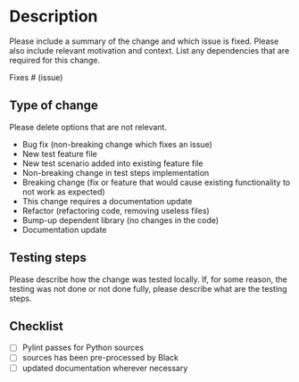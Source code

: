 # Description

Please include a summary of the change and which issue is fixed. Please also include relevant motivation and context. List any dependencies that are required for this change.

Fixes # (issue)

## Type of change

Please delete options that are not relevant.

- Bug fix (non-breaking change which fixes an issue)
- New test feature file
- New test scenario added into existing feature file
- Non-breaking change in test steps implementation
- Breaking change (fix or feature that would cause existing functionality to not work as expected)
- This change requires a documentation update
- Refactor (refactoring code, removing useless files)
- Bump-up dependent library (no changes in the code)
- Documentation update

## Testing steps

Please describe how the change was tested locally. If, for some reason, the testing was not done or not done fully, please describe what are the testing steps.

## Checklist
* [ ] Pylint passes for Python sources
* [ ] sources has been pre-processed by Black
* [ ] updated documentation wherever necessary
